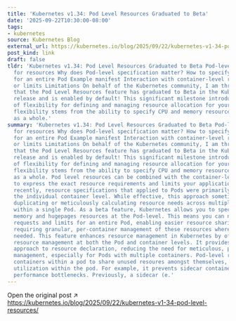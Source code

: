 ```yaml
---
title: 'Kubernetes v1.34: Pod Level Resources Graduated to Beta'
date: '2025-09-22T10:30:00-08:00'
tags:
- kubernetes
source: Kubernetes Blog
external_url: https://kubernetes.io/blog/2025/09/22/kubernetes-v1-34-pod-level-resources/
post_kind: link
draft: false
tldr: 'Kubernetes v1.34: Pod Level Resources Graduated to Beta Pod-level specification
  for resources Why does Pod-level specification matter? How to specify resources
  for an entire Pod Example manifest Interaction with container-level resource requests
  or limits Limitations On behalf of the Kubernetes community, I am thrilled to announce
  that the Pod Level Resources feature has graduated to Beta in the Kubernetes v1.34
  release and is enabled by default! This significant milestone introduces a new layer
  of flexibility for defining and managing resource allocation for your Pods. This
  flexibility stems from the ability to specify CPU and memory resources for the Pod
  as a whole.'
summary: 'Kubernetes v1.34: Pod Level Resources Graduated to Beta Pod-level specification
  for resources Why does Pod-level specification matter? How to specify resources
  for an entire Pod Example manifest Interaction with container-level resource requests
  or limits Limitations On behalf of the Kubernetes community, I am thrilled to announce
  that the Pod Level Resources feature has graduated to Beta in the Kubernetes v1.34
  release and is enabled by default! This significant milestone introduces a new layer
  of flexibility for defining and managing resource allocation for your Pods. This
  flexibility stems from the ability to specify CPU and memory resources for the Pod
  as a whole. Pod level resources can be combined with the container-level specifications
  to express the exact resource requirements and limits your application needs. Until
  recently, resource specifications that applied to Pods were primarily defined at
  the individual container level. While effective, this approach sometimes required
  duplicating or meticulously calculating resource needs across multiple containers
  within a single Pod. As a beta feature, Kubernetes allows you to specify the CPU,
  memory and hugepages resources at the Pod-level. This means you can now define resource
  requests and limits for an entire Pod, enabling easier resource sharing without
  requiring granular, per-container management of these resources where it''s not
  needed. This feature enhances resource management in Kubernetes by offering flexible
  resource management at both the Pod and container levels. It provides a consolidated
  approach to resource declaration, reducing the need for meticulous, per-container
  management, especially for Pods with multiple containers. Pod-level resources enable
  containers within a pod to share unused resoures amongst themselves, promoting efficient
  utilization within the pod. For example, it prevents sidecar containers from becoming
  performance bottlenecks. Previously, a sidecar (e.'
---
```

Open the original post ↗ https://kubernetes.io/blog/2025/09/22/kubernetes-v1-34-pod-level-resources/
